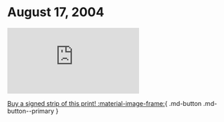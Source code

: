 # August 17, 2004

![](https://www.achewood.com/comic.php?date=08172004)

[Buy a signed strip of this print! :material-image-frame:](https://achewood-holiday-pop-up.myshopify.com/products/strip#08172004){ .md-button .md-button--primary }
